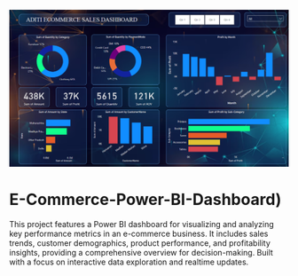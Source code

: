 ![E-Commerce Power BI Dashboard](https://github.com/Aditigupta0020/E-Commerce-Power-BI-Dashboard/blob/main/Dashboard.png)
# E-Commerce-Power-BI-Dashboard)

This project features a Power BI dashboard for visualizing and analyzing key performance metrics in an e-commerce business. It includes sales trends, customer demographics, product performance, and profitability insights, providing a comprehensive overview for decision-making. Built with a focus on interactive data exploration and realtime updates.
